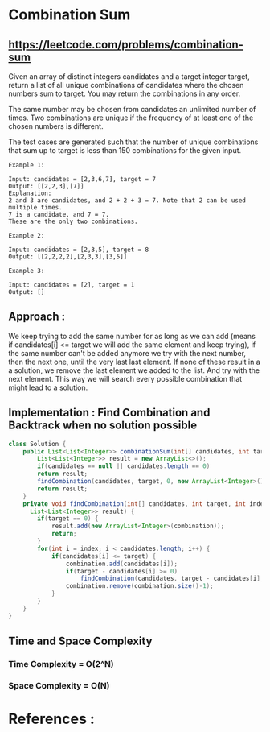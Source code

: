 # Combination Sum

## https://leetcode.com/problems/combination-sum

Given an array of distinct integers candidates and a target integer target, return a list of all unique combinations of candidates where the chosen numbers sum to target. You may return the combinations in any order.

The same number may be chosen from candidates an unlimited number of times. Two combinations are unique if the 
frequency
 of at least one of the chosen numbers is different.

The test cases are generated such that the number of unique combinations that sum up to target is less than 150 combinations for the given input.

```
Example 1:

Input: candidates = [2,3,6,7], target = 7
Output: [[2,2,3],[7]]
Explanation:
2 and 3 are candidates, and 2 + 2 + 3 = 7. Note that 2 can be used multiple times.
7 is a candidate, and 7 = 7.
These are the only two combinations.

Example 2:

Input: candidates = [2,3,5], target = 8
Output: [[2,2,2,2],[2,3,3],[3,5]]

Example 3:

Input: candidates = [2], target = 1
Output: []
```
## Approach :
We keep trying to add the same number for as long as we can add (means if candidates[i] <= target we will add the same element and keep trying), if the same number can't be added anymore we try with the next number, then the next one, until the very last last element. If none of these result in a a solution, we remove the last element we added to the list. And try with the next element.
This way we will search every possible combination that might lead to a solution. 


## Implementation : Find Combination and Backtrack when no solution possible
```java
class Solution {
    public List<List<Integer>> combinationSum(int[] candidates, int target) {
        List<List<Integer>> result = new ArrayList<>();
        if(candidates == null || candidates.length == 0)
        return result;
        findCombination(candidates, target, 0, new ArrayList<Integer>(), result);
        return result;
    }
    private void findCombination(int[] candidates, int target, int index, List<Integer> combination,
      List<List<Integer>> result) {
        if(target == 0) {
    	    result.add(new ArrayList<Integer>(combination));
    	    return;
    	}
    	for(int i = index; i < candidates.length; i++) {
    	    if(candidates[i] <= target) {
    	        combination.add(candidates[i]);
    	        if(target - candidates[i] >= 0)
    	        	findCombination(candidates, target - candidates[i], i, combination, result);
    	        combination.remove(combination.size()-1);
    	    }   
    	}
    }
}
```
## Time and Space Complexity
### Time Complexity = O(2^N)

### Space Complexity = O(N)

# References :

